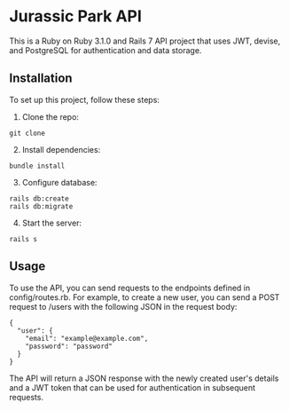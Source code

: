 # Jurassic Park API

This is a Ruby on Ruby 3.1.0 and Rails 7 API project that uses JWT, devise, and PostgreSQL for authentication and data storage.

## Installation

To set up this project, follow these steps:

1. Clone the repo:

```
git clone
```

2. Install dependencies:

```
bundle install
```

3. Configure database:

```
rails db:create
rails db:migrate
```

4. Start the server:

```
rails s
```

## Usage

To use the API, you can send requests to the endpoints defined in config/routes.rb. For example, to create a new user, you can send a POST request to /users with the following JSON in the request body:

```
{
  "user": {
    "email": "example@example.com",
    "password": "password"
  }
}
```

The API will return a JSON response with the newly created user's details and a JWT token that can be used for authentication in subsequent requests.
